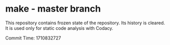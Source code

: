 # make - master branch

This repository contains frozen state of the repository.
Its history is cleared. It is used only for static code
analysis with Codacy.

Commit Time: 1710832727